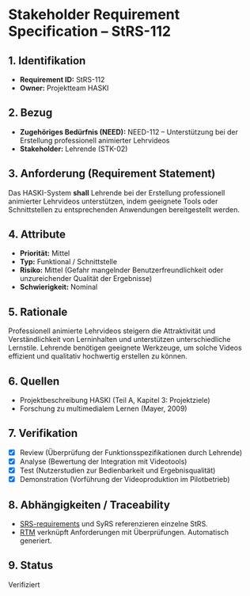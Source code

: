 # Stakeholder Requirement Specification – StRS-112

## 1. Identifikation
- **Requirement ID:** StRS-112
- **Owner:** Projektteam HASKI

## 2. Bezug
- **Zugehöriges Bedürfnis (NEED):** NEED-112 – Unterstützung bei der Erstellung professionell animierter Lehrvideos
- **Stakeholder:** Lehrende (STK-02)

## 3. Anforderung (Requirement Statement)
Das HASKI-System **shall** Lehrende bei der Erstellung professionell animierter Lehrvideos unterstützen, indem geeignete Tools oder Schnittstellen zu entsprechenden Anwendungen bereitgestellt werden.

## 4. Attribute
- **Priorität:** Mittel
- **Typ:** Funktional / Schnittstelle
- **Risiko:** Mittel (Gefahr mangelnder Benutzerfreundlichkeit oder unzureichender Qualität der Ergebnisse)
- **Schwierigkeit:** Nominal

## 5. Rationale
Professionell animierte Lehrvideos steigern die Attraktivität und Verständlichkeit von Lerninhalten und unterstützen unterschiedliche Lernstile. Lehrende benötigen geeignete Werkzeuge, um solche Videos effizient und qualitativ hochwertig erstellen zu können.

## 6. Quellen
- Projektbeschreibung HASKI (Teil A, Kapitel 3: Projektziele)
- Forschung zu multimedialem Lernen (Mayer, 2009)

## 7. Verifikation
- [x] Review (Überprüfung der Funktionsspezifikationen durch Lehrende)
- [x] Analyse (Bewertung der Integration mit Videotools)
- [x] Test (Nutzerstudien zur Bedienbarkeit und Ergebnisqualität)
- [x] Demonstration (Vorführung der Videoproduktion im Pilotbetrieb)

## 8. Abhängigkeiten / Traceability
- [SRS-requirements](../../requirements/HASKI-REQ-NNNN.md) und SyRS referenzieren einzelne StRS.
- [RTM](../../rtm/RTM.csv) verknüpft Anforderungen mit Überprüfungen. Automatisch generiert.

## 9. Status
Verifiziert
